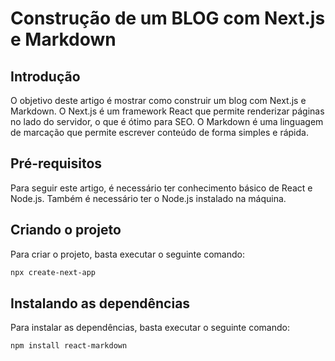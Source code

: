 # Construção de um BLOG com Next.js e Markdown

## Introdução

O objetivo deste artigo é mostrar como construir um blog com Next.js e Markdown. O Next.js é um framework React que permite renderizar páginas no lado do servidor, o que é ótimo para SEO. O Markdown é uma linguagem de marcação que permite escrever conteúdo de forma simples e rápida.

## Pré-requisitos

Para seguir este artigo, é necessário ter conhecimento básico de React e Node.js. Também é necessário ter o Node.js instalado na máquina.

## Criando o projeto

Para criar o projeto, basta executar o seguinte comando:

```bash
npx create-next-app
```

## Instalando as dependências

Para instalar as dependências, basta executar o seguinte comando:

```bash
npm install react-markdown
```
